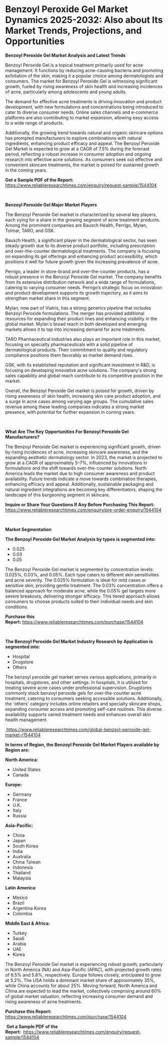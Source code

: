 <p><h1>Benzoyl Peroxide Gel Market Dynamics 2025-2032: Also about Its Market Trends, Projections, and Opportunities</h1></p><p><strong>Benzoyl Peroxide Gel Market Analysis and Latest Trends</strong></p>
<p><p>Benzoyl Peroxide Gel is a topical treatment primarily used for acne management. It functions by reducing acne-causing bacteria and promoting exfoliation of the skin, making it a popular choice among dermatologists and consumers. The market for Benzoyl Peroxide Gel is witnessing significant growth, fueled by rising awareness of skin health and increasing incidences of acne, particularly among adolescents and young adults. </p><p>The demand for effective acne treatments is driving innovation and product development, with new formulations and concentrations being introduced to cater to diverse consumer needs. Online sales channels and e-commerce platforms are also contributing to market expansion, allowing easy access to a wide range of products.</p><p>Additionally, the growing trend towards natural and organic skincare options has prompted manufacturers to explore combinations with natural ingredients, enhancing product efficacy and appeal. The Benzoyl Peroxide Gel Market is expected to grow at a CAGR of 7.5% during the forecast period, reflecting a robust increase in consumer adoption and ongoing research into effective acne solutions. As consumers seek out effective and convenient skincare treatments, the market is poised for sustained growth in the coming years.</p></p>
<p><strong>Get a Sample PDF of the Report:&nbsp;</strong> <a href="https://www.reliableresearchtimes.com/enquiry/request-sample/1544104?utm_campaign=2007&utm_medium=2&utm_source=Github&utm_content=ia&utm_term=19042025&utm_id=benzoyl-peroxide-gel">https://www.reliableresearchtimes.com/enquiry/request-sample/1544104</a></p>
<p>&nbsp;</p>
<p><strong>Benzoyl Peroxide Gel Major Market Players</strong></p>
<p><p>The Benzoyl Peroxide Gel market is characterized by several key players, each vying for a share in the growing segment of acne treatment products. Among the prominent companies are Bausch Health, Perrigo, Mylan, Tolmar, TARO, and GSK.</p><p>Bausch Health, a significant player in the dermatological sector, has seen steady growth due to its diverse product portfolio, including prescription and over-the-counter dermatological treatments. The company is focusing on expanding its gel offerings and enhancing product accessibility, which positions it well for future growth given the increasing prevalence of acne.</p><p>Perrigo, a leader in store-brand and over-the-counter products, has a robust presence in the Benzoyl Peroxide Gel market. The company benefits from its extensive distribution network and a wide range of formulations, catering to varying consumer needs. Perrigo’s strategic focus on innovation and product development supports its growth trajectory, as it aims to strengthen market share in this segment.</p><p>Mylan, now part of Viatris, has a strong generics pipeline that includes Benzoyl Peroxide formulations. The merger has provided additional resources for expanding their product lines and enhancing visibility in the global market. Mylan's broad reach in both developed and emerging markets allows it to tap into increasing demand for acne treatments.</p><p>TARO Pharmaceutical Industries also plays an important role in this market, focusing on specialty pharmaceuticals with a solid pipeline of dermatological products. Their commitment to quality and regulatory compliance positions them favorably as market demand rises.</p><p>GSK, with its established reputation and significant investment in R&D, is focusing on developing innovative acne solutions. The company's strong sales capability and global reach contribute to its competitive position in the market. </p><p>Overall, the Benzoyl Peroxide Gel market is poised for growth, driven by rising awareness of skin health, increasing skin care product adoption, and a surge in acne cases among varying age groups. The cumulative sales revenue among these leading companies indicates a strong market presence, with potential for further expansion in coming years.</p></p>
<p>&nbsp;</p>
<p><strong>What Are The Key Opportunities For Benzoyl Peroxide Gel Manufacturers?</strong></p>
<p><p>The Benzoyl Peroxide Gel market is experiencing significant growth, driven by rising incidences of acne, increasing skincare awareness, and the expanding aesthetic dermatology sector. In 2023, the market is projected to grow at a CAGR of approximately 5–7%, influenced by innovations in formulations and the shift towards over-the-counter solutions. North America leads the market due to high consumer awareness and product availability. Future trends indicate a move towards combination therapies, enhancing efficacy and appeal. Additionally, sustainable packaging and natural ingredient integrations are becoming key differentiators, shaping the landscape of this burgeoning segment in skincare.</p></p>
<p><strong>Inquire or Share Your Questions If Any Before Purchasing This Report:</strong> <a href="https://www.reliableresearchtimes.com/enquiry/pre-order-enquiry/1544104?utm_campaign=2007&utm_medium=2&utm_source=Github&utm_content=ia&utm_term=19042025&utm_id=benzoyl-peroxide-gel">https://www.reliableresearchtimes.com/enquiry/pre-order-enquiry/1544104</a></p>
<p>&nbsp;</p>
<p><strong>Market Segmentation</strong></p>
<p><strong>The Benzoyl Peroxide Gel Market Analysis by types is segmented into:</strong></p>
<p><ul><li>0.025</li><li>0.03</li><li>0.05</li></ul></p>
<p><p>The Benzoyl Peroxide Gel market is segmented by concentration levels: 0.025%, 0.03%, and 0.05%. Each type caters to different skin sensitivities and acne severity. The 0.025% formulation is ideal for mild cases or sensitive skin, providing gentle treatment. The 0.03% concentration offers a balanced approach for moderate acne, while the 0.05% gel targets more severe breakouts, delivering stronger efficacy. This tiered approach allows consumers to choose products suited to their individual needs and skin conditions.</p></p>
<p><strong>Purchase this Report:&nbsp;</strong><a href="https://www.reliableresearchtimes.com/purchase/1544104?utm_campaign=2007&utm_medium=2&utm_source=Github&utm_content=ia&utm_term=19042025&utm_id=benzoyl-peroxide-gel">https://www.reliableresearchtimes.com/purchase/1544104</a></p>
<p>&nbsp;</p>
<p><strong>The Benzoyl Peroxide Gel Market Industry Research by Application is segmented into:</strong></p>
<p><ul><li>Hospital</li><li>Drugstore</li><li>Others</li></ul></p>
<p><p>The benzoyl peroxide gel market serves various applications, primarily in hospitals, drugstores, and other settings. In hospitals, it is utilized for treating severe acne cases under professional supervision. Drugstores commonly stock benzoyl peroxide gels for over-the-counter acne treatment, catering to consumers seeking accessible solutions. Additionally, the 'others' category includes online retailers and specialty skincare shops, expanding consumer access and promoting self-care routines. This diverse availability supports varied treatment needs and enhances overall skin health management.</p></p>
<p><a href="https://www.reliableresearchtimes.com/global-benzoyl-peroxide-gel-market-r1544104?utm_campaign=2007&utm_medium=2&utm_source=Github&utm_content=ia&utm_term=19042025&utm_id=benzoyl-peroxide-gel">&nbsp;https://www.reliableresearchtimes.com/global-benzoyl-peroxide-gel-market-r1544104</a></p>
<p><strong>In terms of Region, the Benzoyl Peroxide Gel Market Players available by Region are:</strong></p>
<p>
    <p> <strong> North America: </strong>
        <ul>
            <li>United States</li>
            <li>Canada</li>
        </ul>
        </p> 
    <p> <strong> Europe: </strong>
        <ul>
            <li>Germany</li>
            <li>France</li>
            <li>U.K.</li>
            <li>Italy</li>
            <li>Russia</li>
        </ul>
        </p> 
    <p> <strong> Asia-Pacific: </strong>
        <ul>
            <li>China</li>
            <li>Japan</li>
            <li>South Korea</li>
            <li>India</li>
            <li>Australia</li>
            <li>China Taiwan</li>
            <li>Indonesia</li>
            <li>Thailand</li>
            <li>Malaysia</li>
        </ul>
        </p> 
    <p> <strong> Latin America: </strong>
        <ul>
            <li>Mexico</li>
            <li>Brazil</li>
            <li>Argentina Korea</li>
            <li>Colombia</li>
        </ul>
        </p> 
    <p> <strong> Middle East & Africa: </strong>
        <ul>
            <li>Turkey</li>
            <li>Saudi</li>
            <li>Arabia</li>
            <li>UAE</li>
            <li>Korea</li>
        </ul>
    </p>
    </p>
<p><p>The Benzoyl Peroxide Gel market is experiencing robust growth, particularly in North America (NA) and Asia-Pacific (APAC), with projected growth rates of 6.5% and 5.8%, respectively. Europe follows closely, anticipated to grow at 5.2%. The USA holds a dominant market share of approximately 35%, while China accounts for about 25%. Moving forward, North America and China are expected to lead the market, collectively comprising around 60% of global market valuation, reflecting increasing consumer demand and rising awareness of acne treatments.</p></p>
<p><strong>Purchase this Report: </strong><a href="https://www.reliableresearchtimes.com/purchase/1544104?utm_campaign=2007&utm_medium=2&utm_source=Github&utm_content=ia&utm_term=19042025&utm_id=benzoyl-peroxide-gel">https://www.reliableresearchtimes.com/purchase/1544104</a></p>
<p>&nbsp;<strong>Get a Sample PDF of the Report:&nbsp;&nbsp;</strong><a href="https://www.reliableresearchtimes.com/enquiry/request-sample/1544104?utm_campaign=2007&utm_medium=2&utm_source=Github&utm_content=ia&utm_term=19042025&utm_id=benzoyl-peroxide-gel">https://www.reliableresearchtimes.com/enquiry/request-sample/1544104</a></p>
<p><strong></strong></p>
<p><p></p><p></p><p></p></p>